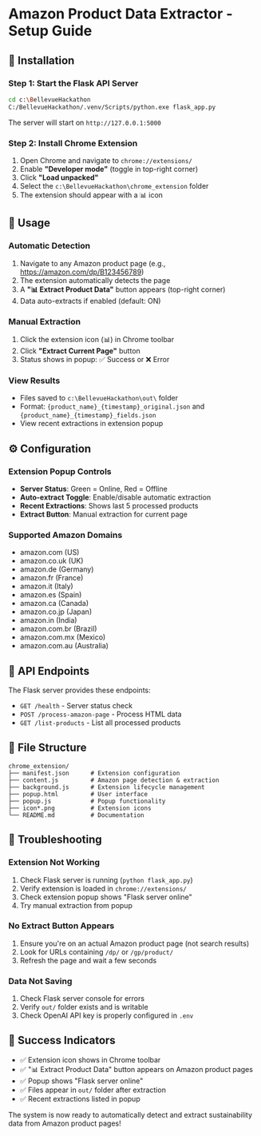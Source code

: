 # Amazon Product Data Extractor - Setup Guide

## 🚀 Installation

### Step 1: Start the Flask API Server
```bash
cd c:\BellevueHackathon
C:/BellevueHackathon/.venv/Scripts/python.exe flask_app.py
```
The server will start on `http://127.0.0.1:5000`

### Step 2: Install Chrome Extension
1. Open Chrome and navigate to `chrome://extensions/`
2. Enable **"Developer mode"** (toggle in top-right corner)
3. Click **"Load unpacked"**
4. Select the `c:\BellevueHackathon\chrome_extension` folder
5. The extension should appear with a 📊 icon

## 🎯 Usage

### Automatic Detection
1. Navigate to any Amazon product page (e.g., https://amazon.com/dp/B123456789)
2. The extension automatically detects the page
3. A **"📊 Extract Product Data"** button appears (top-right corner)
4. Data auto-extracts if enabled (default: ON)

### Manual Extraction
1. Click the extension icon (📊) in Chrome toolbar
2. Click **"Extract Current Page"** button
3. Status shows in popup: ✅ Success or ❌ Error

### View Results
- Files saved to `c:\BellevueHackathon\out\` folder
- Format: `{product_name}_{timestamp}_original.json` and `{product_name}_{timestamp}_fields.json`
- View recent extractions in extension popup

## ⚙️ Configuration

### Extension Popup Controls
- **Server Status**: Green = Online, Red = Offline  
- **Auto-extract Toggle**: Enable/disable automatic extraction
- **Recent Extractions**: Shows last 5 processed products
- **Extract Button**: Manual extraction for current page

### Supported Amazon Domains
- amazon.com (US)
- amazon.co.uk (UK)  
- amazon.de (Germany)
- amazon.fr (France)
- amazon.it (Italy)
- amazon.es (Spain)
- amazon.ca (Canada)
- amazon.co.jp (Japan)
- amazon.in (India)
- amazon.com.br (Brazil)
- amazon.com.mx (Mexico)
- amazon.com.au (Australia)

## 🔧 API Endpoints

The Flask server provides these endpoints:
- `GET /health` - Server status check
- `POST /process-amazon-page` - Process HTML data
- `GET /list-products` - List all processed products

## 📁 File Structure

```
chrome_extension/
├── manifest.json      # Extension configuration
├── content.js         # Amazon page detection & extraction
├── background.js      # Extension lifecycle management  
├── popup.html         # User interface
├── popup.js           # Popup functionality
├── icon*.png          # Extension icons
└── README.md          # Documentation
```

## 🐛 Troubleshooting

### Extension Not Working
1. Check Flask server is running (`python flask_app.py`)
2. Verify extension is loaded in `chrome://extensions/`
3. Check extension popup shows "Flask server online"
4. Try manual extraction from popup

### No Extract Button Appears
1. Ensure you're on an actual Amazon product page (not search results)
2. Look for URLs containing `/dp/` or `/gp/product/`
3. Refresh the page and wait a few seconds

### Data Not Saving
1. Check Flask server console for errors
2. Verify `out/` folder exists and is writable
3. Check OpenAI API key is properly configured in `.env`

## 🎉 Success Indicators

- ✅ Extension icon shows in Chrome toolbar
- ✅ "📊 Extract Product Data" button appears on Amazon product pages  
- ✅ Popup shows "Flask server online"
- ✅ Files appear in `out/` folder after extraction
- ✅ Recent extractions listed in popup

The system is now ready to automatically detect and extract sustainability data from Amazon product pages!